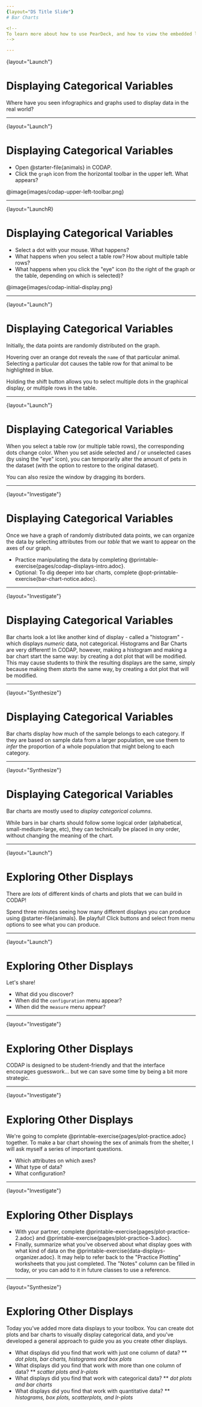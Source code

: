 ```yaml
---
{layout="DS Title Slide"} 
# Bar Charts  

<!--
To learn more about how to use PearDeck, and how to view the embedded links on these slides without going into present mode visit https://help.peardeck.com/en
-->

---
```

{layout="Launch"}
# Displaying Categorical Variables

Where have you seen infographics and graphs used to display data in the real world?

<!--
    Solicit student responses, and then share with them that today's lesson is all about producing displays in CODAP. Explain that, as a class, you'll walk through some of the basic mechanics of creating a display - and then students will have the opportunity to independently create and explore displays in CODAP.
-->

---
{layout="Launch"}
# Displaying Categorical Variables

- Open  @starter-file{animals} in CODAP.
- Click the `graph` icon from the horizontal toolbar in the upper left. What appears?

@image{images/codap-upper-left-toolbar.png}

---
{layout="LaunchR}
# Displaying Categorical Variables

- Select a dot with your mouse. What happens?
- What happens when you select a table row? How about multiple table rows?
- What happens when you click the "eye" icon (to the right of the graph or the table, depending on which is selected)?


<!--
    If students report that a blank graph appears (rather than a scatter plot), prompt them to whitelist CODAP on their ad-blocker. Ad-blockers do seem to inhibit some of the functionality of CODAP (which will fortunately never advertise to users!).

- Select a dot with your mouse. What happens?
** _The dot turns blue, and the corresponding row in the table is highlighted._
- What happens when you select a table row? How about multiple table rows?
** _The corresponding dot(s) turn blue._
- What happens when you click the "eye" icon (to the right of the graph or the table, depending on which is selected)?
** _A menu appears._

-->

@image{images/codap-initial-display.png}


---
{layout="Launch"}
# Displaying Categorical Variables

Initially, the data points are randomly distributed on the graph. 

Hovering over an orange dot reveals the `name` of that particular animal. Selecting a particular dot causes the table row for that animal to be highlighted in blue. 

Holding the shift button allows you to select multiple dots in the graphical display, or multiple rows in the table.


---
{layout="Launch"}
# Displaying Categorical Variables

When you select a table row (or multiple table rows), the corresponding dots change color. When you set aside selected and / or unselected cases (by using the "eye" icon), you can temporarily alter the amount of pets in the dataset (with the option to restore to the original dataset).

You can also resize the window by dragging its borders.

---
{layout="Investigate"}
# Displaying Categorical Variables

Once we have a graph of randomly distributed data points, we can organize the data by selecting attributes from our _table_ that we want to appear on the axes of our graph.

- Practice manipulating the data by completing @printable-exercise{pages/codap-displays-intro.adoc}.
- Optional: To dig deeper into bar charts, complete @opt-printable-exercise{bar-chart-notice.adoc}.

<!--
    Remind students that categorical data is used to classify, rather than to measure. Only when data is being treated categorically will students be invited to fuse data points to create a bar chart. Quantitative (or numeric) data must measure or compare; it is subject to the laws of arithmetic.

When students make a display of the `sex` of the animals, they will see that some animals are male, some are female and some are hermaphrodites. We use the descriptor _sex_ rather than _gender_ because sex refers to biology, whereas gender refers to identity. Hermaphrodite is the biological term for animals that carry eggs & produce sperm (nearly 1/3 of the non-insect animal species on the planet!). Plants that produce pollen & ovules are also hermaphrodites. While the term was previously used by the medical community to describe intersex people or people who identify as transgender or gender non-binary, it is not biologically accurate. Humans are not able to produce both viable eggs and sperm, so "hermaphrodite" is no longer considered an acceptable term to apply to people.

-->

---
{layout="Investigate"}
# Displaying Categorical Variables

Bar charts look a lot like another kind of display - called a "histogram" - which displays _numeric_ data, not categorical. Histograms and Bar Charts are very different! In CODAP, however, making a histogram and making a bar chart start the same way: by creating a dot plot that will be modified. This may cause students to think the resulting displays are the same, simply because making them _starts_ the same way, by creating a dot plot that will be modified.

---
{layout="Synthesize"}
# Displaying Categorical Variables

Bar charts display how much of the sample belongs to each category. If they are based on sample data from a larger population, we use them to _infer_ the proportion of a whole population that might belong to each category.

---
{layout="Synthesize"}
# Displaying Categorical Variables

Bar charts are mostly used to _display categorical columns_.

While bars in bar charts should follow some logical order (alphabetical, small-medium-large, etc), they can technically be placed in _any_ order, without changing the meaning of the chart.

<!--
    Infographics are a powerful tool for communicating information, especially when made by people who actually understand how to connect visuals to data in meaningful ways. @opt-project{infographics.adoc, infographic-rubric.adoc} is an opportunity for students to become more flexible math thinkers while tapping into their creativity. This project can be made on the computer or with pencil and paper. There's also an @link{pages/infographic-rubric.html, Infographics Rubric} to highlight for you and your students what an excellent infographic includes.
-->

--- 
{layout="Launch"}
# Exploring Other Displays

There are _lots_ of different kinds of charts and plots that we can build in CODAP! 

Spend three minutes seeing how many different displays you can produce using @starter-file{animals}. Be playful! Click buttons and select from menu options to see what you can produce. 

<!-- 
If students need a bit of encouraging, you might prod them to make histograms and scatterplots!)
-->

--- 
{layout="Launch"}
# Exploring Other Displays

Let's share!

* What did you discover?
* When did the `configuration` menu appear?
* When did the `measure` menu appear?

<!--
- The configuration menu appears when there is another possible configuration of the data - for instance, when dots can be fused into bars - we see this menu.
- The measure menu appears when there is an opportunity to change what is shown *along with the points* (that is, on the same display as a dot plot or scatterplot) - for instance, connecting lines or calculating the count. Histograms and boxplots appear alongside an existing display, so they appear are on the `measure` menu._
-->

---
{layout="Investigate"}
# Exploring Other Displays

CODAP is designed to be student-friendly and that the interface encourages guesswork... but we can save some time by being a bit more strategic.

---
{layout="Investigate"}
# Exploring Other Displays

We're going to complete @printable-exercise{pages/plot-practice.adoc} together. To make a bar chart showing the sex of animals from the shelter, I will ask myself a series of important questions.

* Which attributes on which axes?
* What type of data?
* What configuration?

<!--
* Which attributes on which axes? _Sex belongs on the either axis._
* What type of data? _Male, female, and hermaphrodite are all categories. The bar chart will display categorical data._
** _CODAP initially creates a dot plot of the data, so no special configuration is needed._

Focus on supporting students in learning how to pose productive questions when looking at data. Invite students to repeat the process you just modeled as they create a bar chart (Q2 on the same page) that shows the species of animals from the shelter.

It might sound like this:
- Which *Column / Attribtue* on which axes?
** _Species belongs on either axis._
- What *Type of Data*?
** Cat, dog, etc. are all categories. The chart will display categorical data.
- What configuration?
** _We need to fuse the dots into bars._
-->

---
{layout="Investigate"}
# Exploring Other Displays

- With your partner, complete @printable-exercise{pages/plot-practice-2.adoc} and @printable-exercise{pages/plot-practice-3.adoc}.
- Finally, summarize what you've observed about what display goes with what kind of data on the @printable-exercise{data-displays-organizer.adoc}. It may help to refer back to the "Practice Plotting" worksheets that you just completed. The "Notes" column can be filled in today, or you can add to it in future classes to use a reference.

<!--
There are _many_ possible misconceptions about displays that students may encounter here. *But that's ok!* Understanding all those other plots is _not_ a learning goal for this lesson. Rather, the goal at this stage is to have them build familiarity and confidence with the CODAP tool and how it makes data displays.
-->

---
{layout="Synthesize"}
# Exploring Other Displays

Today you’ve added more data displays to your toolbox. You can create dot plots and bar charts to visually display categorical data, and you've developed a general approach to guide you as you create other displays.

- What displays did you find that work with just one column of data?
** _dot plots, bar charts, histograms and box plots_
- What displays did you find that work with more than one column of data?
** _scatter plots and lr-plots_
- What displays did you find that work with categorical data?
** _dot plots and bar charts_
- What displays did you find that work with quantitative data?
** _histograms, box plots, scatterplots, and lr-plots_


<!--
- What displays did you find that work with just one column of data?
** _dot plots, bar charts, histograms and box plots_
- What displays did you find that work with more than one column of data?
** _scatter plots and lr-plots_
- What displays did you find that work with categorical data?
** _dot plots and bar charts_
- What displays did you find that work with quantitative data?
** _histograms, box plots, scatterplots, and lr-plots_
-->


